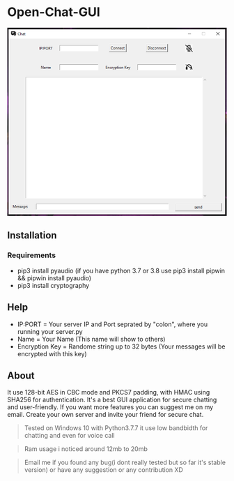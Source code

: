 # Open-Chat-GUI
<p align="center">
  <img src="https://github.com/MayankFawkes/Open-Chat/raw/master/header.png">
</p>

## Installation
### Requirements
* pip3 install pyaudio (if you have python 3.7 or 3.8 use pip3 install pipwin && pipwin install pyaudio)
* pip3 install cryptography

## Help
* IP:PORT = Your server IP and Port seprated by "colon", where you running your server.py
* Name = Your Name (This name will show to others)
* Encryption Key = Randome string up to 32 bytes (Your messages will be encrypted with this key)

## About
It use 128-bit AES in CBC mode and PKCS7 padding, with HMAC using SHA256 for authentication. It's a best GUI application for secure chatting and user-friendly. If you want more features you can suggest me on my email.
Create your own server and invite your friend for secure chat.

> Tested on Windows 10 with Python3.7.7 it use low bandbidth for chatting and even for voice call

> Ram usage i noticed around 12mb to 20mb

> Email me if you found any bug(i dont really tested but so far it's stable version) or have any suggestion or any contribution XD
